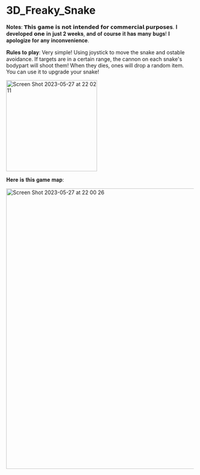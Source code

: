 # 3D_Freaky_Snake

𝐍𝐨𝐭𝐞𝐬: 𝗧𝗵𝗶𝘀 𝗴𝗮𝗺𝗲 𝗶𝘀 𝗻𝗼𝘁 𝗶𝗻𝘁𝗲𝗻𝗱𝗲𝗱 𝗳𝗼𝗿 𝗰𝗼𝗺𝗺𝗲𝗿𝗰𝗶𝗮𝗹 𝗽𝘂𝗿𝗽𝗼𝘀𝗲𝘀. 𝐈 𝐝𝐞𝐯𝐞𝐥𝐨𝐩𝐞𝐝 𝗼𝗻𝗲 𝐢𝐧 𝐣𝐮𝐬𝐭 𝟐 𝐰𝐞𝐞𝐤𝐬, 𝐚𝐧𝐝 𝐨𝐟 𝐜𝐨𝐮𝐫𝐬𝐞 𝐢𝐭 𝐡𝐚𝐬 𝐦𝐚𝐧𝐲 𝐛𝐮𝐠𝐬! 𝐈 𝐚𝐩𝐨𝐥𝐨𝐠𝐢𝐳𝐞 𝐟𝐨𝐫 𝐚𝐧𝐲 𝐢𝐧𝐜𝐨𝐧𝐯𝐞𝐧𝐢𝐞𝐧𝐜𝐞.

𝐑𝐮𝐥𝐞𝐬 𝐭𝐨 𝐩𝐥𝐚𝐲:
Very simple! Using joystick to move the snake and ostable avoidance.
If targets are in a certain range, the cannon on each snake's bodypart will shoot them! When they dies, ones will drop a random item. You can use it to upgrade your snake! 

<img width="244" alt="Screen Shot 2023-05-27 at 22 02 11" src="https://github.com/mdcxi/3D_Freaky_Snake/assets/97457787/f9117cc0-f35f-4ccf-a563-0fec26db51c0">


𝐇𝐞𝐫𝐞 𝐢𝐬 𝐭𝐡𝐢𝐬 𝐠𝐚𝐦𝐞 𝐦𝐚𝐩:

<img width="751" alt="Screen Shot 2023-05-27 at 22 00 26" src="https://github.com/mdcxi/3D_Freaky_Snake/assets/97457787/895341a4-4e9a-40ac-a899-30ea26c43926">

